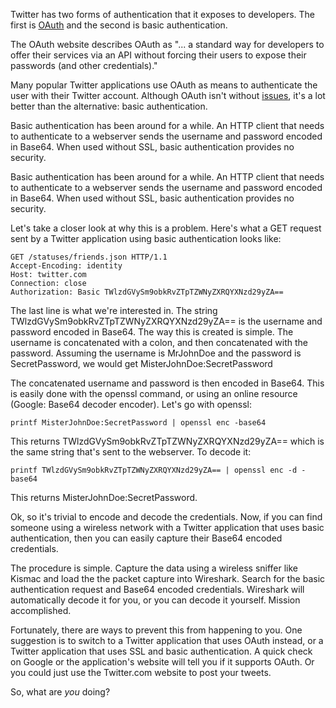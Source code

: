 
Twitter has two forms of authentication that it exposes to developers. The first is
[OAuth](http://oauth.net/) and the second
is basic authentication. 

The OAuth website describes OAuth as "... a standard way for developers to offer their services via an
API without forcing their users to expose their passwords (and other credentials)."

<!--more-->

Many popular Twitter applications use OAuth as means to authenticate the user with their Twitter account.
Although OAuth isn't without
[issues](http://blog.oauth.net/2009/04/22/acknowledgement-of-the-oauth-security-issue/), it's a lot better than the alternative: basic authentication.

Basic authentication has been around for a while. An HTTP client that needs to authenticate to a
webserver sends the username and password encoded in Base64. When used without SSL, basic authentication
provides no security.

Basic authentication has been around for a while. An HTTP client that needs to authenticate to a
webserver sends the username and password encoded in Base64. When used without SSL, basic authentication
provides no security.

Let's take a closer look at why this is a problem. Here's what a GET request sent by a Twitter
application using basic authentication looks like:

```
GET /statuses/friends.json HTTP/1.1
Accept-Encoding: identity
Host: twitter.com
Connection: close
Authorization: Basic TWlzdGVySm9obkRvZTpTZWNyZXRQYXNzd29yZA==
```

The last line is what we're interested in. The string TWlzdGVySm9obkRvZTpTZWNyZXRQYXNzd29yZA== is the
username and password encoded in Base64. The way this is created is simple. The username is concatenated
with a colon, and then concatenated with the password. Assuming the username is MrJohnDoe and the
password is SecretPassword, we would get MisterJohnDoe:SecretPassword

The concatenated username and password is then encoded in Base64. This is easily done with the openssl command, or
using an online resource (Google: Base64 decoder encoder). Let's go with openssl:

```
printf MisterJohnDoe:SecretPassword | openssl enc -base64
```

This returns TWlzdGVySm9obkRvZTpTZWNyZXRQYXNzd29yZA== which is the same string that's sent to the webserver. To
decode it:

```
printf TWlzdGVySm9obkRvZTpTZWNyZXRQYXNzd29yZA== | openssl enc -d -base64
```

This returns MisterJohnDoe:SecretPassword.

Ok, so it's trivial to encode and decode the credentials. Now, if you can find someone using a wireless network
with a Twitter application that uses basic authentication, then you can easily capture their Base64 encoded
credentials.

The procedure is simple. Capture the data using a wireless sniffer like Kismac and load the the packet capture into
Wireshark. Search for the basic authentication request and Base64 encoded credentials. Wireshark will automatically
decode it for you, or you can decode it yourself. Mission accomplished.

Fortunately, there are ways to prevent this from happening to you. One suggestion is to switch to a Twitter
application that uses OAuth instead, or a Twitter application that uses SSL and basic authentication. A quick check
on Google or the application's website will tell you if it supports OAuth. Or you could just use the Twitter.com
website to post your tweets.

So, what are *you* doing? 
